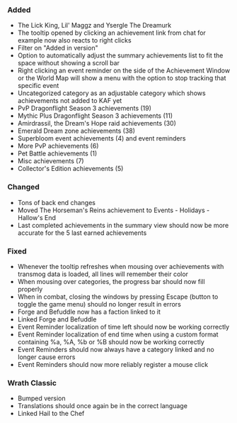 <p><h3>Added</h3></p>
<ul>
<li>The Lick King, Lil' Maggz and Ysergle The Dreamurk</li>
<li>The tooltip opened by clicking an achievement link from chat for example now also reacts to right clicks</li>
<li>Filter on "Added in version"</li>
<li>Option to automatically adjust the summary achievements list to fit the space without showing a scroll bar</li>
<li>Right clicking an event reminder on the side of the Achievement Window or the World Map will show a menu with the option to stop tracking that specific event</li>
<li>Uncategorized category as an adjustable category which shows achievements not added to KAF yet</li>
<li>PvP Dragonflight Season 3 achievements (19)</li>
<li>Mythic Plus Dragonflight Season 3 achievements (11)</li>
<li>Amirdrassil, the Dream's Hope raid achievements (30)</li>
<li>Emerald Dream zone achievements (38)</li>
<li>Superbloom event achievements (4) and event reminders</li>
<li>More PvP achievements (6)</li>
<li>Pet Battle achievements (1)</li>
<li>Misc achievements (7)</li>
<li>Collector's Edition achievements (5)</li>
</ul>
<p><h3>Changed</h3></p>
<ul>
<li>Tons of back end changes</li>
<li>Moved The Horseman's Reins achievement to Events - Holidays - Hallow's End</li>
<li>Last completed achievements in the summary view should now be more accurate for the 5 last earned achievements</li>
</ul>
<p><h3>Fixed</h3></p>
<ul>
<li>Whenever the tooltip refreshes when mousing over achievements with transmog data is loaded, all lines will remember their color</li>
<li>When mousing over categories, the progress bar should now fill properly</li>
<li>When in combat, closing the windows by pressing Escape (button to toggle the game menu) should no longer result in errors</li>
<li>Forge and Befuddle now has a faction linked to it</li>
<li>Linked Forge and Befuddle</li>
<li>Event Reminder localization of time left should now be working correctly</li>
<li>Event Reminder localization of end time when using a custom format containing %a, %A, %b or %B should now be working correctly</li>
<li>Event Reminders should now always have a category linked and no longer cause errors</li>
<li>Event Reminders should now more reliably register a mouse click</li>
</ul>
<p><h3>Wrath Classic</h3></p>
<ul>
<li>Bumped version</li>
<li>Translations should once again be in the correct language</li>
<li>Linked Hail to the Chef</li>
</ul>